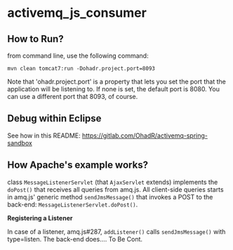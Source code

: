 # activemq_js_consumer

## How to Run?

from command line, use the following command:

	mvn clean tomcat7:run -Dohadr.project.port=8093

Note that 'ohadr.project.port' is a property that lets you set the port that the application will be listening to. If none is set, the default port is 8080. You can use a different port that 8093, of course.

## Debug within Eclipse

See how in this README: https://gitlab.com/OhadR/activemq-spring-sandbox

## How Apache's example works?

class `MessageListenerServlet` (that `AjaxServlet` extends) implements the `doPost()` that receives all queries from amq.js. All client-side queries starts in amq.js' generic method `sendJmsMessage()` that invokes a POST to the back-end: `MessageListenerServlet.doPost()`. 

**Registering a Listener**

In case of a listener, amq.js#287, `addListener()` calls `sendJmsMessage()` with type=listen. The back-end does.... To Be Cont.